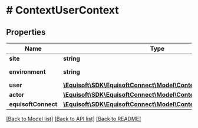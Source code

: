# # ContextUserContext

## Properties

Name | Type | Description | Notes
------------ | ------------- | ------------- | -------------
**site** | **string** | Site name |
**environment** | **string** | Environment name |
**user** | [**\Equisoft\SDK\EquisoftConnect\Model\ContextUser**](ContextUser.md) |  |
**actor** | [**\Equisoft\SDK\EquisoftConnect\Model\ContextUserContextActor**](ContextUserContextActor.md) |  | [optional]
**equisoftConnect** | [**\Equisoft\SDK\EquisoftConnect\Model\ContextEquisoftConnect**](ContextEquisoftConnect.md) |  |

[[Back to Model list]](../../README.md#models) [[Back to API list]](../../README.md#endpoints) [[Back to README]](../../README.md)
